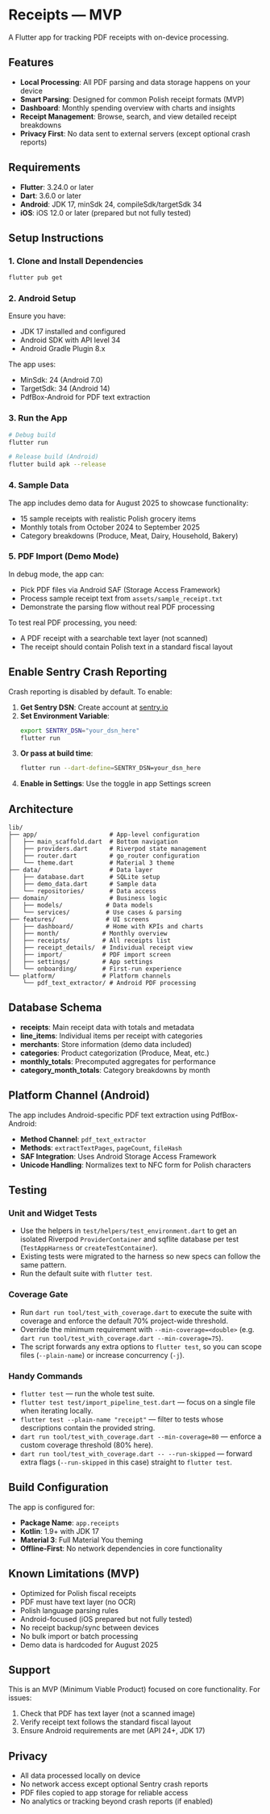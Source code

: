 # Receipts — MVP

A Flutter app for tracking PDF receipts with on-device processing.

## Features

- **Local Processing**: All PDF parsing and data storage happens on your device
- **Smart Parsing**: Designed for common Polish receipt formats (MVP)
- **Dashboard**: Monthly spending overview with charts and insights
- **Receipt Management**: Browse, search, and view detailed receipt breakdowns
- **Privacy First**: No data sent to external servers (except optional crash reports)

## Requirements

- **Flutter**: 3.24.0 or later
- **Dart**: 3.6.0 or later
- **Android**: JDK 17, minSdk 24, compileSdk/targetSdk 34
- **iOS**: iOS 12.0 or later (prepared but not fully tested)

## Setup Instructions

### 1. Clone and Install Dependencies

```bash
flutter pub get
```

### 2. Android Setup

Ensure you have:
- JDK 17 installed and configured
- Android SDK with API level 34
- Android Gradle Plugin 8.x

The app uses:
- MinSdk: 24 (Android 7.0)
- TargetSdk: 34 (Android 14)
- PdfBox-Android for PDF text extraction

### 3. Run the App

```bash
# Debug build
flutter run

# Release build (Android)
flutter build apk --release
```

### 4. Sample Data

The app includes demo data for August 2025 to showcase functionality:
- 15 sample receipts with realistic Polish grocery items
- Monthly totals from October 2024 to September 2025
- Category breakdowns (Produce, Meat, Dairy, Household, Bakery)

### 5. PDF Import (Demo Mode)

In debug mode, the app can:
- Pick PDF files via Android SAF (Storage Access Framework)
- Process sample receipt text from `assets/sample_receipt.txt`
- Demonstrate the parsing flow without real PDF processing

To test real PDF processing, you need:
- A PDF receipt with a searchable text layer (not scanned)
- The receipt should contain Polish text in a standard fiscal layout

## Enable Sentry Crash Reporting

Crash reporting is disabled by default. To enable:

1. **Get Sentry DSN**: Create account at [sentry.io](https://sentry.io)
2. **Set Environment Variable**: 
   ```bash
   export SENTRY_DSN="your_dsn_here"
   flutter run
   ```
3. **Or pass at build time**:
   ```bash
   flutter run --dart-define=SENTRY_DSN=your_dsn_here
   ```
4. **Enable in Settings**: Use the toggle in app Settings screen

## Architecture

```
lib/
├── app/                    # App-level configuration
│   ├── main_scaffold.dart  # Bottom navigation
│   ├── providers.dart      # Riverpod state management
│   ├── router.dart         # go_router configuration
│   └── theme.dart          # Material 3 theme
├── data/                   # Data layer
│   ├── database.dart       # SQLite setup
│   ├── demo_data.dart      # Sample data
│   └── repositories/       # Data access
├── domain/                 # Business logic
│   ├── models/            # Data models
│   └── services/          # Use cases & parsing
├── features/              # UI screens
│   ├── dashboard/         # Home with KPIs and charts
│   ├── month/            # Monthly overview
│   ├── receipts/         # All receipts list
│   ├── receipt_details/  # Individual receipt view
│   ├── import/           # PDF import screen
│   ├── settings/         # App settings
│   └── onboarding/       # First-run experience
└── platform/             # Platform channels
    └── pdf_text_extractor/ # Android PDF processing
```

## Database Schema

- **receipts**: Main receipt data with totals and metadata
- **line_items**: Individual items per receipt with categories
- **merchants**: Store information (demo data included)
- **categories**: Product categorization (Produce, Meat, etc.)
- **monthly_totals**: Precomputed aggregates for performance
- **category_month_totals**: Category breakdowns by month

## Platform Channel (Android)

The app includes Android-specific PDF text extraction using PdfBox-Android:

- **Method Channel**: `pdf_text_extractor`
- **Methods**: `extractTextPages`, `pageCount`, `fileHash`
- **SAF Integration**: Uses Android Storage Access Framework
- **Unicode Handling**: Normalizes text to NFC form for Polish characters

## Testing

### Unit and Widget Tests

- Use the helpers in `test/helpers/test_environment.dart` to get an isolated Riverpod `ProviderContainer` and sqflite database per test (`TestAppHarness` or `createTestContainer`).
- Existing tests were migrated to the harness so new specs can follow the same pattern.
- Run the default suite with `flutter test`.

### Coverage Gate

- Run `dart run tool/test_with_coverage.dart` to execute the suite with coverage and enforce the default 70% project-wide threshold.
- Override the minimum requirement with `--min-coverage=<double>` (e.g. `dart run tool/test_with_coverage.dart --min-coverage=75`).
- The script forwards any extra options to `flutter test`, so you can scope files (`--plain-name`) or increase concurrency (`-j`).

### Handy Commands

- `flutter test` — run the whole test suite.
- `flutter test test/import_pipeline_test.dart` — focus on a single file when iterating locally.
- `flutter test --plain-name "receipt"` — filter to tests whose descriptions contain the provided string.
- `dart run tool/test_with_coverage.dart --min-coverage=80` — enforce a custom coverage threshold (80% here).
- `dart run tool/test_with_coverage.dart -- --run-skipped` — forward extra flags (`--run-skipped` in this case) straight to `flutter test`.

## Build Configuration

The app is configured for:
- **Package Name**: `app.receipts`
- **Kotlin**: 1.9+ with JDK 17
- **Material 3**: Full Material You theming
- **Offline-First**: No network dependencies in core functionality

## Known Limitations (MVP)

- Optimized for Polish fiscal receipts
- PDF must have text layer (no OCR)
- Polish language parsing rules
- Android-focused (iOS prepared but not fully tested)
- No receipt backup/sync between devices
- No bulk import or batch processing
- Demo data is hardcoded for August 2025

## Support

This is an MVP (Minimum Viable Product) focused on core functionality. For issues:
1. Check that PDF has text layer (not a scanned image)
2. Verify receipt text follows the standard fiscal layout
3. Ensure Android requirements are met (API 24+, JDK 17)

## Privacy

- All data processed locally on device
- No network access except optional Sentry crash reports
- PDF files copied to app storage for reliable access
- No analytics or tracking beyond crash reports (if enabled)
